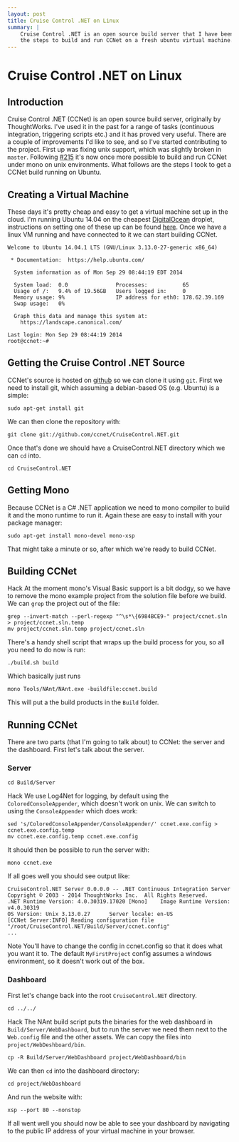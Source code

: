 ```yaml
---
layout: post
title: Cruise Control .NET on Linux
summary: |
    Cruise Control .NET is an open source build server that I have been contributing to. This post is primarily aimed at CCNet devs and documents
    the steps to build and run CCNet on a fresh ubuntu virtual machine.
---
```


Cruise Control .NET on Linux
============================

Introduction
----------------------------

Cruise Control .NET (CCNet) is an open source build server, originally by ThoughtWorks. I've used it in the past for a range of tasks (continuous integration, triggering scripts etc.) and it has proved very useful. There are a couple of improvements I'd like to see, and so I've started contributing to the project. First up was fixing unix support, which was slightly broken in `master`. Following [#215](https://github.com/ccnet/CruiseControl.NET/pull/215) it's now once more possible to build and run CCNet under mono on unix environments. What follows are the steps I took to get a CCNet build running on Ubuntu.

Creating a Virtual Machine
----------------------------

These days it's pretty cheap and easy to get a virtual machine set up in the cloud. I'm running Ubuntu 14.04 on the cheapest [DigitalOcean](https://www.digitalocean.com/) droplet, instructions on setting one of these up can be found [here](https://www.digitalocean.com/community/tutorials/how-to-create-your-first-digitalocean-droplet-virtual-server). Once we have a linux VM running and have connected to it we can start building CCNet.

    Welcome to Ubuntu 14.04.1 LTS (GNU/Linux 3.13.0-27-generic x86_64)  
                                                                    
	 * Documentation:  https://help.ubuntu.com/                         
	                                                                    
	  System information as of Mon Sep 29 08:44:19 EDT 2014             
	                                                                    
	  System load:  0.0               Processes:           65           
	  Usage of /:   9.4% of 19.56GB   Users logged in:     0            
	  Memory usage: 9%                IP address for eth0: 178.62.39.169
	  Swap usage:   0%                                                  
	                                                                    
	  Graph this data and manage this system at:                        
	    https://landscape.canonical.com/                                
	                                                                    
	Last login: Mon Sep 29 08:44:19 2014                                
	root@ccnet:~#                                                       

Getting the Cruise Control .NET Source
--------------------------------------

CCNet's source is hosted on [github](https://github.com/ccnet/CruiseControl.NET) so we can clone it using `git`. First we need to install git, which assuming a debian-based OS (e.g. Ubuntu) is a simple:

    sudo apt-get install git

We can then clone the repository with:

    git clone git://github.com/ccnet/CruiseControl.NET.git

Once that's done we should have a CruiseControl.NET directory which we can `cd` into.

    cd CruiseControl.NET

Getting Mono
------------

Because CCNet is a C# .NET application we need to mono compiler to build it and the mono runtime to run it. Again these are easy to install with your package manager:

    sudo apt-get install mono-devel mono-xsp

That might take a minute or so, after which we're ready to build CCNet.

Building CCNet
--------------

<span class="badge badge-important">Hack</span> At the moment mono's Visual Basic support is a bit dodgy, so we have to remove the mono example project from the solution file before we build. We can `grep` the project out of the file:

    grep --invert-match --perl-regexp "^\s*\{6984BCE9-" project/ccnet.sln > project/ccnet.sln.temp
    mv project/ccnet.sln.temp project/ccnet.sln

There's a handy shell script that wraps up the build process for you, so all you need to do now is run:

    ./build.sh build

Which basically just runs

    mono Tools/NAnt/NAnt.exe -buildfile:ccnet.build

This will put a the build products in the `Build` folder.

Running CCNet
-------------

There are two parts (that I'm going to talk about) to CCNet: the server and the dashboard. First let's talk about the server.

### Server

    cd Build/Server

<span class="badge badge-important">Hack</span> We use Log4Net for logging, by default using the `ColoredConsoleAppender`, which doesn't work on unix. We can switch to using the `ConsoleAppender` which does work:

    sed 's/ColoredConsoleAppender/ConsoleAppender/' ccnet.exe.config > ccnet.exe.config.temp
    mv ccnet.exe.config.temp ccnet.exe.config

It should then be possible to run the server with:

    mono ccnet.exe

If all goes well you should see output like:

	CruiseControl.NET Server 0.0.0.0 -- .NET Continuous Integration Server
	Copyright © 2003 - 2014 ThoughtWorks Inc.  All Rights Reserved.
	.NET Runtime Version: 4.0.30319.17020 [Mono]    Image Runtime Version: v4.0.30319
	OS Version: Unix 3.13.0.27      Server locale: en-US
	[CCNet Server:INFO] Reading configuration file "/root/CruiseControl.NET/Build/Server/ccnet.config"
	...

<span class="badge badge-info">Note</span> You'll have to change the config in ccnet.config so that it does what you want it to. The default `MyFirstProject` config assumes a windows environment, so it doesn't work out of the box.

### Dashboard

First let's change back into the root `CruiseControl.NET` directory.

    cd ../../

<span class="badge badge-important">Hack</span> The NAnt build script puts the binaries for the web dashboard in `Build/Server/WebDashboard`, but to run the server we need them next to the `Web.config` file and the other assets. We can copy the files into `project/WebDeshboard/bin`.

    cp -R Build/Server/WebDashboard project/WebDashboard/bin

We can then `cd` into the dashboard directory:

    cd project/WebDashboard

And run the website with:

    xsp --port 80 --nonstop

If all went well you should now be able to see your dashboard by navigating to the public IP address of your virtual machine in your browser.

